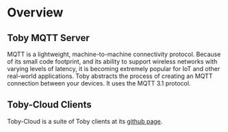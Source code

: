# Overview

## Toby MQTT Server
MQTT is a lightweight, machine-to-machine connectivity protocol. Because of its small code footprint, and its ability to support wireless networks with varying levels of latency, it is becoming extremely popular for IoT and other real-world applications.
Toby abstracts the process of creating an MQTT connection between your devices. It uses the MQTT 3.1 protocol.


## Toby-Cloud Clients
Toby-Cloud is a suite of Toby clients at its [github page](https://github.com/toby-cloud).
